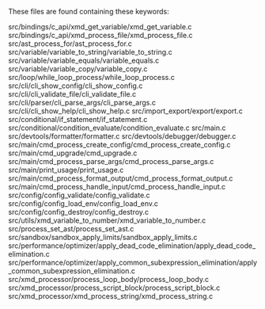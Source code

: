 These files are found containing these keywords: 

src/bindings/c_api/xmd_get_variable/xmd_get_variable.c
src/bindings/c_api/xmd_process_file/xmd_process_file.c
src/ast_process_for/ast_process_for.c
src/variable/variable_to_string/variable_to_string.c
src/variable/variable_equals/variable_equals.c
src/variable/variable_copy/variable_copy.c
src/loop/while_loop_process/while_loop_process.c
src/cli/cli_show_config/cli_show_config.c
src/cli/cli_validate_file/cli_validate_file.c
src/cli/parser/cli_parse_args/cli_parse_args.c
src/cli/cli_show_help/cli_show_help.c
src/import_export/export/export.c
src/conditional/if_statement/if_statement.c
src/conditional/condition_evaluate/condition_evaluate.c
src/main.c
src/devtools/formatter/formatter.c
src/devtools/debugger/debugger.c
src/main/cmd_process_create_config/cmd_process_create_config.c
src/main/cmd_upgrade/cmd_upgrade.c
src/main/cmd_process_parse_args/cmd_process_parse_args.c
src/main/print_usage/print_usage.c
src/main/cmd_process_format_output/cmd_process_format_output.c
src/main/cmd_process_handle_input/cmd_process_handle_input.c
src/config/config_validate/config_validate.c
src/config/config_load_env/config_load_env.c
src/config/config_destroy/config_destroy.c
src/utils/xmd_variable_to_number/xmd_variable_to_number.c
src/process_set_ast/process_set_ast.c
src/sandbox/sandbox_apply_limits/sandbox_apply_limits.c
src/performance/optimizer/apply_dead_code_elimination/apply_dead_code_elimination.c
src/performance/optimizer/apply_common_subexpression_elimination/apply_common_subexpression_elimination.c
src/xmd_processor/process_loop_body/process_loop_body.c
src/xmd_processor/process_script_block/process_script_block.c
src/xmd_processor/xmd_process_string/xmd_process_string.c
